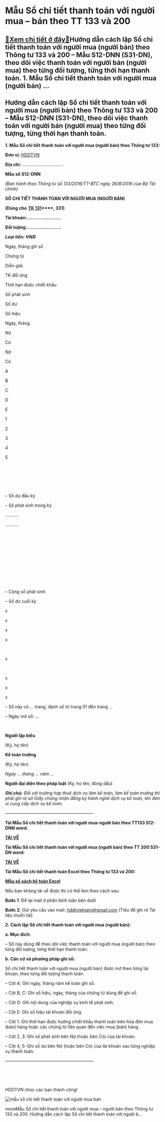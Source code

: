 Mẫu Sổ chi tiết thanh toán với người mua – bán theo TT 133 và 200
=========================================================================

[:gift:Xem chi tiết ở đây:gift:](https://hddtvn.com/ma%cc%83u-so%cc%89-chi-tiet-thanh-toan-voi-nguoi-mua-ban-theo-tt-133-va-200/)Hướng dẫn cách lập Sổ chi tiết thanh toán với người mua (người bán) theo Thông tư 133 và 200 – Mẫu S12-DNN (S31-DN), theo dõi việc thanh toán với người bán (người mua) theo từng đối tượng, từng thời hạn thanh toán. 1. Mẫu Sổ chi tiết thanh toán với người mua (người bán) …
------------------------------------------------------------------------------------------------------------------------------------------------------------------------------------------------------------------------------------------------------------------------------------------------------



Hướng dẫn cách lập Sổ chi tiết thanh toán với người mua (người bán) theo Thông tư 133 và 200 – Mẫu S12-DNN (S31-DN), theo dõi việc thanh toán với người bán (người mua) theo từng đối tượng, từng thời hạn thanh toán.
--------------------------------------------------------------------------------------------------------------------------------------------------------------------------------------------------------------------------------------


**1. Mẫu Sổ chi tiết thanh toán với người mua (người bán) theo Thông tư 133:**






**Đơn vị:** [HDDTVN](http://hddtvn.com/ "HDDTVN")  

**Địa chỉ:** ……………………………


**Mẫu số S12-DNN**

*(Ban hành theo Thông tư số 133/2016/TT-BTC ngày 26/8/2016 của Bộ Tài chính)*






**SỔ CHI TIẾT THANH TOÁN VỚI NGƯỜI MUA (NGƯỜI BÁN)**  

**(Dùng cho** **[TK 131](# "hạch toán Tải k hoản 131")****, 331)**  

**Tài khoản:……………………**  

**Đối tượng:……………………**

***Loại tiền: VNĐ***




Ngày, tháng ghi sổ

Chứng từ

Diễn giải

TK đối ứng

Thời hạn được chiết khấu

Số phát sinh

Số dư



Số hiệu

Ngày, tháng

Nợ

Có

Nợ

Có



A

B

C

D

E

1

2

3

4

5



 

 

 

– Số dư đầu kỳ  

 – Số phát sinh trong kỳ  

 ………..  

 ………..

 

 

 

 

 

 



– Cộng số phát sinh  

 – Số dư cuối kỳ

x  

 x

x  

 x

   

 x

   

 x

x

x




– Sổ này có … trang, đánh số từ trang 01 đến trang …  

– Ngày mở sổ: …  

 






  

**Người lập biểu**  

 (Ký, họ tên)

  

**Kế toán trưởng**  

 (Ký, họ tên)


*Ngày … tháng … năm …*  

**Người đại diện theo pháp luật**
(Ký, họ tên, đóng dấu)






***Ghi chú:*** *Đối với trường hợp thuê dịch vụ làm kế toán, làm kế toán trưởng thì phải ghi rõ số Giấy chứng nhận đăng ký hành nghề dịch vụ kế toán, tên đơn vị cung cấp dịch vụ kế toán.*



————————————————————–

**Tải Mẫu Sổ chi tiết thanh toán với người mua-người bán theo TT133 S12-DNN word:**



[**TẢI VỀ**](http://drive.google.com/open?id=0B24q-XZt4667SXZGNU5CejB4cDQ "tải theo thông tư 133")
   

**Tải Mẫu Sổ chi tiết thanh toán với người mua (người bán) theo TT 200 S31-DN word:**



**[TẢI VỀ](https://drive.google.com/open?id=0B24q-XZt4667b1V0a29GMmQ0Rjg "Tải theo thông tư 200")**

**Tải Mẫu Sổ chi tiết thanh toán Excel theo Thông tư 133 và 200:**



**[Mẫu sổ sách kế toán Excel](# "mẫu sổ sách kế toán Excel")**

Nếu bạn không tải về được thì có thể làm theo cách sau:  

**Bước 1**: Để lại mail ở phần bình luận bên dưới  

**Bước 2**: Gửi yêu cầu vào mail: [hddtvietnam@gmail.com](mailto:hddtvietnam@gmail.com) (Tiêu đề ghi rõ Tài liệu muốn tải)



**2. Cách lập Sổ chi tiết thanh toán với người mua (người bán):**


**a. Mục đích:**  

– Sổ này dùng để theo dõi việc thanh toán với người mua (người bán) theo từng đối tượng, từng thời hạn thanh toán.


**b. Căn cứ và phương pháp ghi sổ:**


Sổ chi tiết thanh toán với người mua (người bán) được mở theo từng tài khoản, theo từng đối tượng thanh toán.  

– Cột A: Ghi ngày, tháng năm kế toán ghi sổ.  

– Cột B, C: Ghi số hiệu, ngày, tháng của chứng từ dùng để ghi sổ.  

– Cột D: Ghi nội dung của nghiệp vụ kinh tế phát sinh.  

– Cột E: Ghi số hiệu tài khoản đối ứng.  

– Cột 1: Ghi thời hạn được hưởng chiết khấu thanh toán trên hóa đơn mua (bán) hàng hoặc các chứng từ liên quan đến việc mua (bán) hàng.  

– Cột 2, 3: Ghi số phát sinh bên Nợ (hoặc bên Có) của tài khoản.  

– Cột 4, 5: Ghi số dư bên Nợ (hoặc bên Có) của tài khoản sau từng nghiệp vụ thanh toán.



————————————————————–

  

   

    

HDDTVN chúc các bạn thành công!


![mẫu sổ chi tiết thanh toán với người mua bán](https://hddtvn.com/wp-content/uploads/2021/01/mau-so-chi-tiet-thanh-toan-nguoi-mua-ban.png "mẫu sổ chi tiết thanh toán với người mua bán")


moreMẫu Sổ chi tiết thanh toán với người mua – người bán theo Thông tư 133 và 200. Hướng dẫn cách lập Sổ chi tiết thanh toán với người b…

